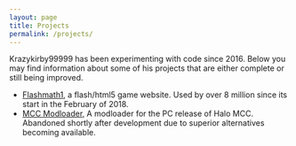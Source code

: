 ```yaml
---
layout: page
title: Projects
permalink: /projects/
---
```


Krazykirby99999 has been experimenting with code since 2016. Below you may find information about some of his projects that are either complete or still being improved.

* [Flashmath1][flashmath1-link], a flash/html5 game website. Used by over 8 million since its start in the February of 2018.
* [MCC Modloader][mccmodloader-link], A modloader for the PC release of Halo MCC. Abandoned shortly after development due to superior alternatives becoming available.



[flashmath1-link]:https://flashmath1.github.io
[mccmodloader-link]:https://www.nexusmods.com/halothemasterchiefcollection/mods/194

